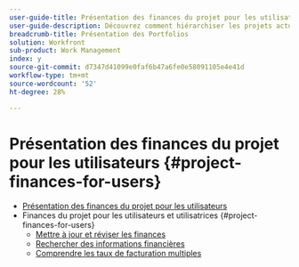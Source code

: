 ```yaml
---
user-guide-title: Présentation des finances du projet pour les utilisateurs
user-guide-description: Découvrez comment hiérarchiser les projets actuels et proposés en fonction de leur coût, de leur valeur, de leur risque et de leur alignement sur les objectifs de votre entreprise.
breadcrumb-title: Présentation des Portfolios
solution: Workfront
sub-product: Work Management
index: y
source-git-commit: d7347d41099e0faf6b47a6fe0e58091105e4e41d
workflow-type: tm+mt
source-wordcount: '52'
ht-degree: 28%

---
```




# Présentation des finances du projet pour les utilisateurs {#project-finances-for-users}

+ [Présentation des finances du projet pour les utilisateurs](overview.md)
+ Finances du projet pour les utilisateurs et utilisatrices {#project-finances-for-users}
   + [Mettre à jour et réviser les finances](update-and-review-finances.md)
   + [Rechercher des informations financières](find-financial-information.md)
   + [Comprendre les taux de facturation multiples](multiple-billing-rates.md)

